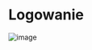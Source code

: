 # Logowanie
![image](https://user-images.githubusercontent.com/61948821/165046650-bf8cce3d-6d82-4196-b13a-620e3e648c96.png)

